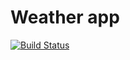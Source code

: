 # Weather app

[![Build Status](https://travis-ci.org/rnk-pff/weather-app.svg?branch=master)](https://travis-ci.org/rnk-pff/weather-app)